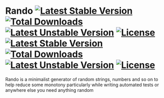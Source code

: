 # Rando [![Latest Stable Version](https://poser.pugx.org/samshal/rando/v/stable)](https://packagist.org/packages/samshal/rando) [![Total Downloads](https://poser.pugx.org/samshal/rando/downloads)](https://packagist.org/packages/samshal/rando) [![Latest Unstable Version](https://poser.pugx.org/samshal/rando/v/unstable)](https://packagist.org/packages/samshal/rando) [![License](https://poser.pugx.org/samshal/rando/license)](https://packagist.org/packages/samshal/rando) [![Latest Stable Version](https://poser.pugx.org/samshal/rando/v/stable)](https://packagist.org/packages/samshal/rando) [![Total Downloads](https://poser.pugx.org/samshal/rando/downloads)](https://packagist.org/packages/samshal/rando) [![Latest Unstable Version](https://poser.pugx.org/samshal/rando/v/unstable)](https://packagist.org/packages/samshal/rando) [![License](https://poser.pugx.org/samshal/rando/license)](https://packagist.org/packages/samshal/rando) 
Rando is a minimalist generator of random strings, numbers and so on to help reduce some monotony particularly while writing automated tests or anywhere else you need anything random
